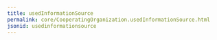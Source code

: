 ```yaml
---
title: usedInformationSource
permalink: core/CooperatingOrganization.usedInformationSource.html
jsonid: usedinformationsource
---
```


